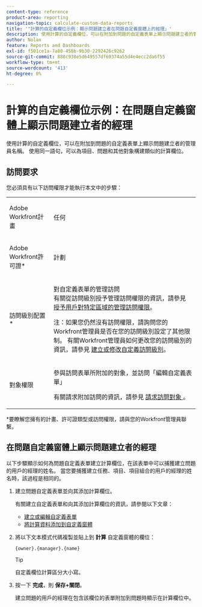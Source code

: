 ```yaml
---
content-type: reference
product-area: reporting
navigation-topic: calculate-custom-data-reports
title: '"計算的自定義欄位示例：顯示問題建立者在問題自定義窗體上的經理」'
description: 使用計算的自定義欄位，可以在附加到問題的自定義表單上顯示問題建立者的管理員名稱。 使用同一語句，可以為項目、問題和其他對象構建類似的計算欄位。
author: Nolan
feature: Reports and Dashboards
exl-id: f501ce1a-7a80-458b-9b30-2292426c9262
source-git-commit: 888c938e5d649557df69374a55d4e4ecc2da6f55
workflow-type: tm+mt
source-wordcount: '413'
ht-degree: 0%

---
```


# 計算的自定義欄位示例：在問題自定義窗體上顯示問題建立者的經理

使用計算的自定義欄位，可以在附加到問題的自定義表單上顯示問題建立者的管理員名稱。 使用同一語句，可以為項目、問題和其他對象構建類似的計算欄位。

<!--outdated link: 
>[!TIP]
>
>For information about additional custom text mode examples from other customers, follow the [Text Mode Reporting](https://one.workfront.com/s/topic/0TO0z000000cdHmGAI/text-mode-reporting?tabset-21363=3) topic on our Community site.
-->

## 訪問要求

您必須具有以下訪問權限才能執行本文中的步驟：

<table style="table-layout:auto"> 
 <col> 
 <col> 
 <tbody> 
  <tr> 
   <td> <p>Adobe Workfront計畫</p> </td> 
   <td>任何</td> 
  </tr> 
  <tr> 
   <td> <p>Adobe Workfront許可證*</p> </td> 
   <td> <p>計劃 </p> </td> 
  </tr> 
  <tr data-mc-conditions=""> 
   <td>訪問級別配置*</td> 
   <td> <p>對自定義表單的管理訪問<br>有關從訪問級別授予管理訪問權限的資訊，請參見 <a href="../../../administration-and-setup/add-users/configure-and-grant-access/grant-users-admin-access-certain-areas.md" class="MCXref xref">授予用戶對特定區域的管理訪問權限</a>。</p> <p>注：如果您仍然沒有訪問權限，請詢問您的Workfront管理員是否在您的訪問級別設定了其他限制。 有關Workfront管理員如何更改您的訪問級別的資訊，請參見 <a href="../../../administration-and-setup/add-users/configure-and-grant-access/create-modify-access-levels.md" class="MCXref xref">建立或修改自定義訪問級別</a>。</p> </td> 
  </tr> 
  <tr data-mc-conditions=""> 
   <td> <p>對象權限</p> </td> 
   <td> <p>參與訪問表單所附加的對象，並訪問「編輯自定義表單」</p> <p>有關請求附加訪問的資訊，請參見 <a href="../../../workfront-basics/grant-and-request-access-to-objects/request-access.md" class="MCXref xref">請求訪問對象 </a>。</p> </td> 
  </tr> 
 </tbody> 
</table>

&#42;要瞭解您擁有的計畫、許可證類型或訪問權限，請與您的Workfront管理員聯繫。

## 在問題自定義窗體上顯示問題建立者的經理

以下步驟顯示如何為問題自定義表單建立計算欄位，在該表單中可以捕獲建立問題的用戶的經理的姓名。 當您要捕獲建立任務、項目、項目組合的用戶的經理的姓名時，該過程是相同的。

1. 建立問題自定義表單並向其添加計算欄位。

   有關建立自定義表單和向其添加計算欄位的資訊，請參閱以下文章：

   * [建立或編輯自定義表單](../../../administration-and-setup/customize-workfront/create-manage-custom-forms/create-or-edit-a-custom-form.md)
   * [將計算資料添加到自定義窗體](../../../administration-and-setup/customize-workfront/create-manage-custom-forms/add-calculated-data-to-custom-form.md)

1. 將以下文本模式代碼複製並貼上到 **計算** 自定義窗體的欄位：

   ```
   {owner}.{manager}.{name}
   ```

   >[!TIP]
   >
   >自定義欄位計算區分大小寫。

1. 按一下 **完成**，則 **保存+關閉**。

   建立問題的用戶的經理在包含該欄位的表單附加到問題時顯示在計算欄位中。
